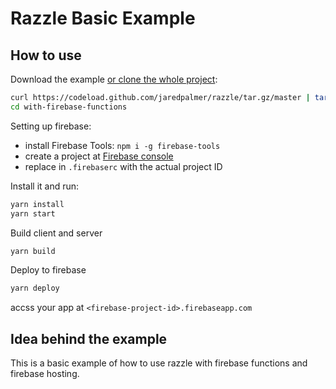 # Razzle Basic Example

## How to use
Download the example [or clone the whole project](https://github.com/jaredpalmer/razzle.git):

```bash
curl https://codeload.github.com/jaredpalmer/razzle/tar.gz/master | tar -xz --strip=2 razzle-master/examples/with-firebase-functions
cd with-firebase-functions
```

Setting up firebase:
- install Firebase Tools: `npm i -g firebase-tools`
- create a project at [Firebase console](https://console.firebase.google.com/)
- replace <firebase-project-id> in `.firebaserc` with the actual project ID

Install it and run:

```bash
yarn install
yarn start
```

Build client and server

```bash
yarn build
```

Deploy to firebase

```bash
yarn deploy
```

accss your app at `<firebase-project-id>.firebaseapp.com`

## Idea behind the example
This is a basic example of how to use razzle with firebase functions and firebase hosting.

